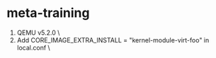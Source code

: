 # meta-training
1. QEMU v5.2.0 \
2. Add CORE_IMAGE_EXTRA_INSTALL = "kernel-module-virt-foo" in local.conf \
